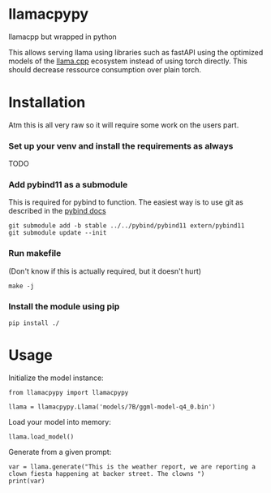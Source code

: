 # llamacpypy
llamacpp but wrapped in python

This allows serving llama using libraries such as fastAPI using the optimized models of the [llama.cpp](https://github.com/ggerganov/llama.cpp) ecosystem instead of using torch directly. This should decrease ressource consumption over plain torch.

# Installation

Atm this is all very raw so it will require some work on the users part.

### Set up your venv and install the requirements as always
TODO

### Add pybind11 as a submodule

This is required for pybind to function. The easiest way is to use git as described in the [pybind docs](https://pybind11.readthedocs.io/en/latest/installing.html)
```
git submodule add -b stable ../../pybind/pybind11 extern/pybind11
git submodule update --init
```

### Run makefile 

(Don't know if this is actually required, but it doesn't hurt)
```
make -j
```

### Install the module using pip 

```
pip install ./
```

# Usage

Initialize the model instance:
```
from llamacpypy import llamacpypy

llama = llamacpypy.Llama('models/7B/ggml-model-q4_0.bin')
```
Load your model into memory:
```
llama.load_model()
```
Generate from a given prompt:
```
var = llama.generate("This is the weather report, we are reporting a clown fiesta happening at backer street. The clowns ")
print(var)
```